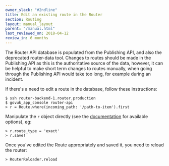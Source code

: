 ```yaml
---
owner_slack: "#2ndline"
title: Edit an existing route in the Router
section: Routing
layout: manual_layout
parent: "/manual.html"
last_reviewed_on: 2018-04-12
review_in: 6 months
---
```


The Router API database is populated from the Publishing API, and also
the deprecated router-data tool. Changes to routes should be made in
the Publishing API as this is the authoritative source of the data,
however, it can be helpful to make short term changes to routes
manually, when going through the Publishing API would take too long,
for example during an incident.

If there's a need to edit a route in the database, follow these
instructions:

    $ ssh router-backend-1.router.production
    $ govuk_app_console router-api
    > r = Route.where(incoming_path: '/path-to-item').first

Manipulate the `r` object directly (see the
[documentation](https://github.com/alphagov/router#data-structure) for
available options), eg:

    > r.route_type = 'exact'
    > r.save!

Once you've edited the Route appropriately and saved it, you need to
reload the router:

    > RouterReloader.reload
